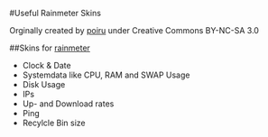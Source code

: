 #Useful Rainmeter Skins

Orginally created by [poiru](http://poiru.deviantart.com/) under Creative Commons BY-NC-SA 3.0

##Skins for [rainmeter](https://www.rainmeter.net/)

- Clock & Date
- Systemdata like CPU, RAM and SWAP Usage
- Disk Usage
- IPs
- Up- and Download rates
- Ping
- Recylcle Bin size